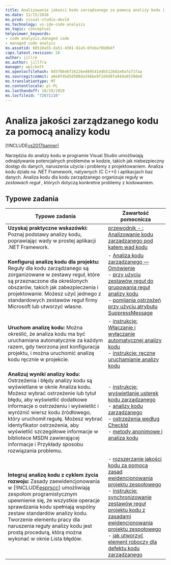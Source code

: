 ```yaml
---
title: Analizowanie jakości kodu zarządzanego za pomocą analizy kodu | Microsoft Docs
ms.date: 11/15/2016
ms.prod: visual-studio-dev14
ms.technology: vs-ide-code-analysis
ms.topic: conceptual
helpviewer_keywords:
- code analysis,managed code
- managed code analyis
ms.assetid: 68510a55-da51-4381-81a5-0feba76b8b4f
caps.latest.revision: 26
author: jillre
ms.author: jillfra
manager: wpickett
ms.openlocfilehash: 0d5f0646f26226e9895414db512681e0a7a71faa
ms.sourcegitcommit: a8e8f4bd5d508da34bbe9f2d4d9fa94da0539de0
ms.translationtype: MT
ms.contentlocale: pl-PL
ms.lasthandoff: 10/19/2019
ms.locfileid: "72671116"
---
```

# <a name="analyzing-managed-code-quality-by-using-code-analysis"></a>Analiza jakości zarządzanego kodu za pomocą analizy kodu
[!INCLUDE[vs2017banner](../includes/vs2017banner.md)]

Narzędzia do analizy kodu w programie Visual Studio umożliwiają odnajdywanie potencjalnych problemów w kodzie, takich jak niebezpieczny dostęp do danych, naruszenia użycia i problemy z projektowaniem. Analiza kodu działa na .NET Framework, natywnych (C C++i) i aplikacjach baz danych. Analiza kodu dla kodu zarządzanego organizuje reguły w *zestawach reguł* , których dotyczą konkretne problemy z kodowaniem.

## <a name="common-tasks"></a>Typowe zadania

|Typowe zadania|Zawartość pomocnicza|
|------------------|------------------------|
|**Uzyskaj praktyczne wskazówki:** Poznaj podstawy analizy kodu, poprawiając wady w prostej aplikacji .NET Framework.|[przewodnik -   : Analizowanie kodu zarządzanego pod kątem wad kodu](../code-quality/walkthrough-analyzing-managed-code-for-code-defects.md)|
|**Konfiguruj analizę kodu dla projektu:** Reguły dla kodu zarządzanego są zorganizowane w zestawy reguł, które są przeznaczone dla określonych obszarów, takich jak zabezpieczenia i projektowanie. Możesz użyć jednego z standardowych zestawów reguł firmy Microsoft lub utworzyć własne.|-   [Analiza kodu zarządzanego — Omówienie](../code-quality/code-analysis-for-managed-code-overview.md)<br />-   [przy użyciu zestawów reguł do grupowania reguł analizy kodu](../code-quality/using-rule-sets-to-group-code-analysis-rules.md)<br />-   [pomijania ostrzeżeń przy użyciu atrybutu SuppressMessage](../code-quality/suppress-warnings-by-using-the-suppressmessage-attribute.md)|
|**Uruchom analizę kodu:** Można określić, że analiza kodu ma być uruchamiana automatycznie za każdym razem, gdy tworzona jest konfiguracja projektu, i można uruchomić analizę kodu ręcznie w projekcie.|-   [instrukcje: Włączanie i wyłączanie automatycznej analizy kodu](../code-quality/how-to-enable-and-disable-automatic-code-analysis-for-managed-code.md)<br />-   [instrukcje: ręczne uruchamianie analizy kodu](../code-quality/how-to-run-code-analysis-manually-for-managed-code.md)|
|**Analizuj wyniki analizy kodu:** Ostrzeżenia i błędy analizy kodu są wyświetlane w oknie Analiza kodu. Możesz wybrać ostrzeżenie lub tytuł błędu, aby wyświetlić dodatkowe informacje o ostrzeżeniu i wyświetlić i wyróżnić wiersz kodu źródłowego, który uruchomił regułę. Możesz wybrać identyfikator ostrzeżenia, aby wyświetlić szczegółowe informacje w bibliotece MSDN zawierającej informacje i Przykłady sposobu rozwiązania problemu.|-   [instrukcje: wyświetlanie usterek kodu zarządzanego](../code-quality/how-to-view-managed-code-defects.md)<br />-   [analizy kodu zarządzanego](../code-quality/code-analysis-for-managed-code-warnings.md)<br />-   [ostrzeżenia według CheckId](../code-quality/code-analysis-warnings-for-managed-code-by-checkid.md)<br />-   [metody anonimowe i analiza kodu](../code-quality/anonymous-methods-and-code-analysis.md)|
|**Integruj analizę kodu z cyklem życia rozwoju:** Zasady zaewidencjonowania w [!INCLUDE[esprscc](../includes/esprscc-md.md)] umożliwiają zespołom programistycznym upewnienie się, że wszystkie operacje sprawdzania kodu spełniają wspólny zestaw standardów analizy kodu. Tworzenie elementu pracy dla naruszenia reguły analizy kodu jest prostą procedurą, którą można wykonać w oknie Lista błędów.|-   [rozszerzanie jakości kodu za pomocą zasad ewidencjonowania projektu zespołowego](../code-quality/enhancing-code-quality-with-team-project-check-in-policies.md)<br />-   [instrukcje: synchronizowanie zestawów reguł projektu kodu z zasadami ewidencjonowania projektu zespołowego](../code-quality/how-to-synchronize-code-project-rule-sets-with-team-project-check-in-policy.md)<br />-   [jak utworzyć element roboczy dla defektu kodu zarządzanego](../code-quality/how-to-create-a-work-item-for-a-managed-code-defect.md)|
